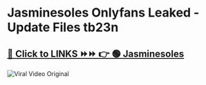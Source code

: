 
 # Jasminesoles Onlyfans Leaked - Update Files tb23n

## <h2><a href="https://clipsfans.com/Jasminesoles&ref=git">🔗 Click to LINKS ⏩⏩ 👉 🟢 Jasminesoles </a></h2>

<a href="https://clipsfans.com/Jasminesoles&ref=git" rel="nofollow" data-target="animated-image.originalLink"><img src="https://i.ibb.co.com/xMMVF88/686577567.gif" alt="Viral Video Original" style="max-width: 100%; display: inline-block;" data-target="animated-image.originalImage"></a>

